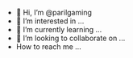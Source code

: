 - 👋 Hi, I’m @parilgaming
- 👀 I’m interested in ...
- 🌱 I’m currently learning ...
- 💞️ I’m looking to collaborate on ...
- <buton>How to reach me ...

<!---
parilgaming/parilgaming is a ✨ special ✨ repository because its `README.md` (this file) appears on your GitHub profile.
You can click the Preview link to take a look at your changes.
--->
